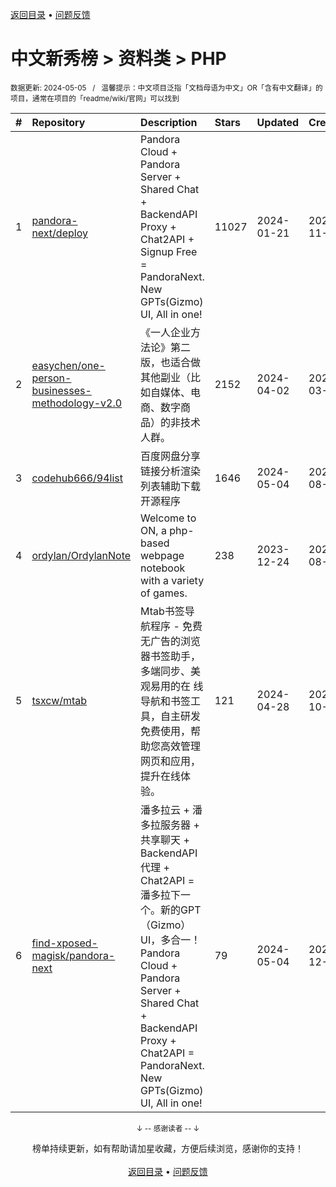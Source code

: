 <a href="https://github.com/GrowingGit/GitHub-Chinese-Top-Charts#github中文排行榜">返回目录</a> • <a href="/content/docs/feedback.md">问题反馈</a>

# 中文新秀榜 > 资料类 > PHP
<sub>数据更新: 2024-05-05&nbsp;&nbsp;&nbsp;/&nbsp;&nbsp;&nbsp;温馨提示：中文项目泛指「文档母语为中文」OR「含有中文翻译」的项目，通常在项目的「readme/wiki/官网」可以找到</sub>

|#|Repository|Description|Stars|Updated|Created|
|:-|:-|:-|:-|:-|:-|
|1|[pandora-next/deploy](https://github.com/pandora-next/deploy)|Pandora Cloud + Pandora Server + Shared Chat + BackendAPI Proxy + Chat2API + Signup Free = PandoraNext. New GPTs(Gizmo) UI, All in one!|11027|2024-01-21|2023-11-11|
|2|[easychen/one-person-businesses-methodology-v2.0](https://github.com/easychen/one-person-businesses-methodology-v2.0)|《一人企业方法论》第二版，也适合做其他副业（比如自媒体、电商、数字商品）的非技术人群。|2152|2024-04-02|2024-03-27|
|3|[codehub666/94list](https://github.com/codehub666/94list)|百度网盘分享链接分析渲染列表辅助下载开源程序|1646|2024-05-04|2023-08-20|
|4|[ordylan/OrdylanNote](https://github.com/ordylan/OrdylanNote)|Welcome to ON, a php-based webpage notebook with a variety of games.|238|2023-12-24|2023-08-08|
|5|[tsxcw/mtab](https://github.com/tsxcw/mtab)|Mtab书签导航程序 - 免费无广告的浏览器书签助手，多端同步、美观易用的在 线导航和书签工具，自主研发免费使用，帮助您高效管理 网页和应用，提升在线体验。|121|2024-04-28|2023-10-09|
|6|[find-xposed-magisk/pandora-next](https://github.com/find-xposed-magisk/pandora-next)|潘多拉云 + 潘多拉服务器 + 共享聊天 + BackendAPI 代理 + Chat2API = 潘多拉下一个。新的GPT（Gizmo）UI，多合一！Pandora Cloud + Pandora Server + Shared Chat + BackendAPI Proxy + Chat2API = PandoraNext. New GPTs(Gizmo) UI, All in one!|79|2024-05-04|2023-12-06|

<div align="center">
    <p><sub>↓ -- 感谢读者 -- ↓</sub></p>
    榜单持续更新，如有帮助请加星收藏，方便后续浏览，感谢你的支持！
</div>

<br/>

<div align="center"><a href="https://github.com/GrowingGit/GitHub-Chinese-Top-Charts#github中文排行榜">返回目录</a> • <a href="/content/docs/feedback.md">问题反馈</a></div>
